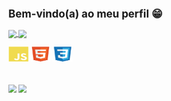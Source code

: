 ## Bem-vindo(a) ao meu perfil 😁

 <div>
   <a href="https://github.com/Anny-C-D-Becalhi">
     <img height="180em" align="center"  src="https://github-readme-stats.vercel.app/api?username=Anny-C-D-Becalhi&show_icons=true&theme=radical&include_all_commits=true&count_private=true"/>
   </a>
  <a href="https://github.com/Anny-C-D-Becalhi">
    <img height="180em" align="center"  src="https://github-readme-stats.vercel.app/api/top-langs/?username=Anny-C-D-Becalhi&layout=compact&langs_count=6&theme=radical"/>
  </a>
</div>
    
<div style="display: inline_block"><br>
  <img align="center" alt="Js" height="30" width="40" src="https://raw.githubusercontent.com/devicons/devicon/master/icons/javascript/javascript-plain.svg">
  <img align="center" alt="HTML" height="30" width="40" src="https://raw.githubusercontent.com/devicons/devicon/master/icons/html5/html5-original.svg">
  <img align="center" alt="CSS" height="30" width="40" src="https://raw.githubusercontent.com/devicons/devicon/master/icons/css3/css3-original.svg">
</div>
 
<br>

##

<div> 
  <a href = "mailto:annycdbecalhi@gmail.com"><img src="https://img.shields.io/badge/-Gmail-%23333?style=for-the-badge&logo=gmail&logoColor=white" target="_blank"></a>
  <a href="https://www.linkedin.com/in/anny-c-d-becalhi-2913662b2/" target="_blank"><img src="https://img.shields.io/badge/-LinkedIn-%230077B5?style=for-the-badge&logo=linkedin&logoColor=white" target="_blank"></a>
</div>
